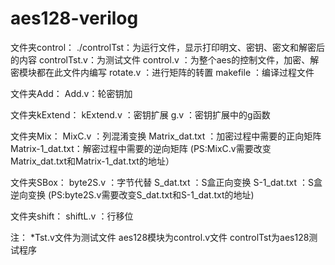 # aes128-verilog

文件夹control：
    ./controlTst：为运行文件，显示打印明文、密钥、密文和解密后的内容
    controlTst.v：为测试文件
    control.v   ：为整个aes的控制文件，加密、解密模块都在此文件内编写
    rotate.v    ：进行矩阵的转置
    makefile    ：编译过程文件

文件夹Add：
    Add.v：轮密钥加

文件夹kExtend：
    kExtend.v ：密钥扩展
    g.v	      ：密钥扩展中的g函数

文件夹Mix：
    MixC.v	    ：列混淆变换
    Matrix_dat.txt  ：加密过程中需要的正向矩阵
    Matrix-1_dat.txt：解密过程中需要的逆向矩阵
    (PS:MixC.v需要改变Matrix_dat.txt和Matrix-1_dat.txt的地址）

文件夹SBox：
    byte2S.v	：字节代替
    S_dat.txt	：S盒正向变换
    S-1_dat.txt ：S盒逆向变换
    (PS:byte2S.v需要改变S_dat.txt和S-1_dat.txt的地址)

文件夹shift：
    shiftL.v	：行移位

注：
*Tst.v文件为测试文件
aes128模块为control.v文件
controlTst为aes128测试程序
